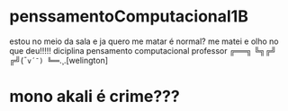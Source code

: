 # penssamentoComputacional1B
estou no meio da sala e ja quero me matar é normal? me matei e olho no que deu!!!!!
diciplina pensamento computacional 
professor ╔══╗
╚╗╔╝
╔╝(¯`v´¯)
╚══`.¸.[welington]
 # mono akali é crime???
